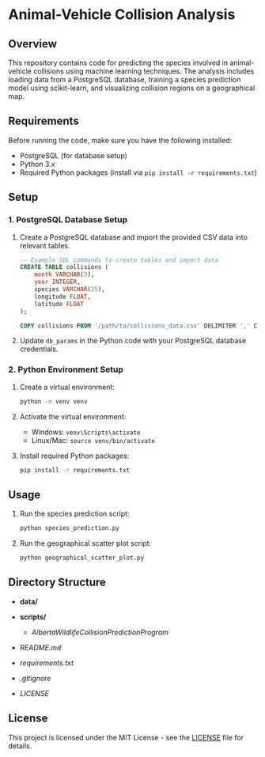 # Animal-Vehicle Collision Analysis

## Overview

This repository contains code for predicting the species involved in animal-vehicle collisions using machine learning techniques. The analysis includes loading data from a PostgreSQL database, training a species prediction model using scikit-learn, and visualizing collision regions on a geographical map.

## Requirements

Before running the code, make sure you have the following installed:

- PostgreSQL (for database setup)
- Python 3.x
- Required Python packages (install via `pip install -r requirements.txt`)

## Setup

### 1. PostgreSQL Database Setup

1. Create a PostgreSQL database and import the provided CSV data into relevant tables.

    ```sql
    -- Example SQL commands to create tables and import data
    CREATE TABLE collisions (
        month VARCHAR(9),
        year INTEGER,
        species VARCHAR(25),
        longitude FLOAT,
        latitude FLOAT
    );

    COPY collisions FROM '/path/to/collisions_data.csv' DELIMITER ',' CSV HEADER;
    ```

2. Update `db_params` in the Python code with your PostgreSQL database credentials.

### 2. Python Environment Setup

1. Create a virtual environment:

    ```bash
    python -m venv venv
    ```

2. Activate the virtual environment:

    - Windows: `venv\Scripts\activate`
    - Linux/Mac: `source venv/bin/activate`

3. Install required Python packages:

    ```bash
    pip install -r requirements.txt
    ```

## Usage

1. Run the species prediction script:

    ```bash
    python species_prediction.py
    ```

2. Run the geographical scatter plot script:

    ```bash
    python geographical_scatter_plot.py
    ```

## Directory Structure

- **data/**

- **scripts/**
  - *AlbertaWildlifeCollisionPredictionProgram*
- *README.md*
- *requirements.txt*
- *.gitignore*
- *LICENSE*

## License

This project is licensed under the MIT License - see the [LICENSE](LICENSE) file for details.

